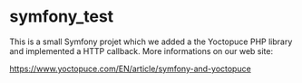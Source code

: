 # symfony_test

This is a small Symfony projet which we added a the Yoctopuce PHP library and
implemented a HTTP callback.
More informations on our web site:

https://www.yoctopuce.com/EN/article/symfony-and-yoctopuce
